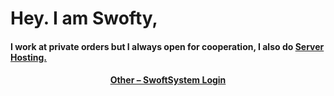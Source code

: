 
  <h1>Hey. I am Swofty,</h1>
<h4>I work at private orders but I always open for cooperation, I also do <a href="https://status.swofty.net">Server Hosting.
<h4 align="center">Other – <a href='http://login.swofty.net/SwoftySystem' target="_blank">SwoftSystem Login</a><h4>
    
